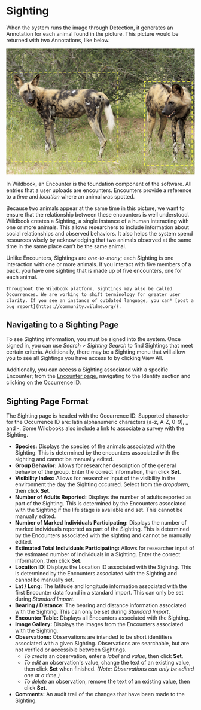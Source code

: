# Sighting

When the system runs the image through Detection, it generates an Annotation for each animal found in the picture. This picture would be returned with two Annotations, like below.

![annotated animal photo](../assets/images/wilddog-annotation.png)

In Wildbook, an Encounter is the foundation component of the software. All entries that a user uploads are encounters. Encounters provide a reference to a *time* and *location* where an animal was spotted.

Because two animals appear at the same time in this picture, we want to ensure that the relationship between these encounters is well understood. Wildbook creates a Sighting, a single instance of a human interacting with one or more animals. This allows researchers to include information about social relationships and observed behaviors. It also helps the system spend resources wisely by acknowledging that two animals observed at the same time in the same place can’t be the same animal.

Unlike Encounters, Sightings are *one-to-many*; each Sighting is one interaction with one or more animals. If you interact with five members of a pack, you have one sighting that is made up of five encounters, one for each animal.

```{note}
Throughout the Wildbook platform, Sightings may also be called Occurrences. We are working to shift terminology for greater user clarity. If you see an instance of outdated language, you can* [post a bug report](https://community.wildme.org/).
```

## Navigating to a Sighting Page

To see Sighting information, you must be signed into the system. Once signed in, you can use *Search* \> *Sighting Search* to find Sightings that meet certain criteria. Additionally, there may be a Sighting menu that will allow you to see all Sightings you have access to by clicking View All.

Additionally, you can access a Sighting associated with a specific Encounter; from the [Encounter page](encounter.md), navigating to the Identity section and clicking on the Occurrence ID.

## Sighting Page Format

The Sighting page is headed with the Occurrence ID. Supported character for the Occurrence ID are: latin alphanumeric characters (a-z, A-Z, 0-9), \_ and -. Some Wildbooks also include a link to associate a survey with the Sighting.

* **Species:** Displays the species of the animals associated with the Sighting. This is determined by the encounters associated with the sighting and cannot be manually edited.
* **Group Behavior:** Allows for researcher description of the general behavior of the group. Enter the correct information, then click **Set**.
* **Visibility Index:** Allows for researcher input of the visibility in the environment the day the Sighting occurred. Select from the *dropdown*, then click **Set**.
* **Number of Adults Reported:** Displays the number of adults reported as part of the Sighting. This is determined by the Encounters associated with the Sighting if the life stage is available and set. This cannot be manually edited.
* **Number of Marked Individuals Participating:** Displays the number of marked individuals reported as part of the Sighting. This is determined by the Encounters associated with the sighting and cannot be manually edited.
* **Estimated Total Individuals Participating:** Allows for researcher input of the estimated number of Individuals in a Sighting. Enter the correct information, then click **Set**.
* **Location ID:** Displays the Location ID associated with the Sighting. This is determined by the Encounters associated with the Sighting and cannot be manually set.
* **Lat / Long:** The latitude and longitude information associated with the first Encounter data found in a standard import. This can only be set during *Standard Import*.
* **Bearing / Distance:** The bearing and distance information associated with the Sighting. This can only be set during *Standard Import*.
* **Encounter Table:** Displays all Encounters associated with the Sighting.
* **Image Gallery:** Displays the images from the Encounters associated with the Sighting.
* **Observations:** Observations are intended to be short identifiers associated with a given Sighting. Observations are searchable, but are not verified or accessible between Sightings.
    * *To create* an observation, enter a *label* and *value*, then click **Set**.
    * *To edit* an observation's value, change the text of an existing value, then click **Set** when finished. *(Note: Observations can only be edited one at a time.)*
    * *To delete* an observation, remove the text of an existing value, then click **Set**.
* **Comments:** An audit trail of the changes that have been made to the Sighting.